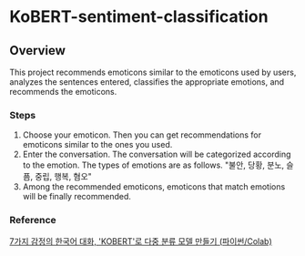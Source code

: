 # KoBERT-sentiment-classification

## Overview

This project recommends emoticons similar to the emoticons used by users, analyzes the sentences entered, classifies the appropriate emotions, and recommends the emoticons.

### Steps

1. Choose your emoticon. Then you can get recommendations for emoticons similar to the ones you used.
2. Enter the conversation. The conversation will be categorized according to the emotion. The types of emotions are as follows. "불안, 당황, 분노, 슬픔, 중립, 행복, 혐오"
3. Among the recommended emoticons, emoticons that match emotions will be finally recommended.

### Reference

[7가지 감정의 한국어 대화, 'KOBERT'로  다중 분류 모델 만들기 (파이썬/Colab)](https://dinolabs.tistory.com/271?category=1203530)

